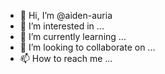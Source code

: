 - 👋 Hi, I’m @aiden-auria
- 👀 I’m interested in ...
- 🌱 I’m currently learning ...
- 💞️ I’m looking to collaborate on ...
- 📫 How to reach me ...

<!---
aiden-auria/aiden-auria is a ✨ special ✨ repository because its `README.md` (this file) appears on your GitHub profile.
You can click the Preview link to take a look at your changes.
--->
